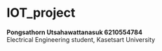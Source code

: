 # IOT_project
<b>Pongsathorn Utsahawattanasuk 6210554784</b>
<br>Electrical Engineering student, Kasetsart University
